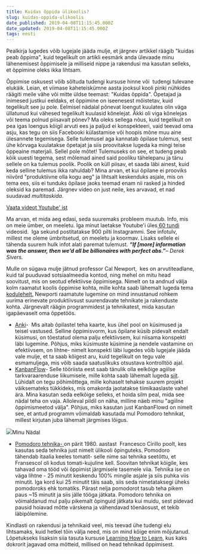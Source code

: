 ```yaml
---
title: Kuidas õppida ülikoolis?
slug: kuidas-oppida-ulikoolis
date_published: 2019-04-08T11:15:45.000Z
date_updated: 2019-04-08T11:15:45.000Z
tags: eesti
---
```


Pealkirja lugedes võib lugejale jääda mulje, et järgnev artikkel räägib "kuidas peab õppima", kuid tegelikult on artikli eesmärk anda ülevaade minu lähenemisest õppimisele ja milliseid nippe ja rakendusi ma kasutan selleks, et õppimine oleks ikka lihtsam.

Õppimise oskusest võib sõltuda tudengi kursuse hinne või  tudengi tulevane elukäik. Leian, et viimase kaheteiskümne aasta jooksul kooli pinki nühkides räägiti meile vähe või mitte üldse teemast: "Kuidas õppida". Õpetajad ja inimesed justkui eeldaks, et õppimine on iseenesest mõistetav, kuid tegelikult see ju pole. Eelmisel nädalal põnevat loengut kuulates olin väga üllatunud kui vähesed tegelikult kuulasid kõnelejat. Äkki oli viga kõnelejas või teema polnud piisavalt põnev? Ma oleks sellega nõus, kuid tegelikult on pea igas loengus kõigil arvuti ees ja paljud ei konspekteeri, vaid teevad oma asju, kas tegu on siis Facebooki külastamise või hoopis mõne muu aine ülesannete tegemisega. Selle tulemusel aga kannatab õpilase tulemus, sest ühe kõrvaga kuulatakse õpetajat ja siis proovitakse lugeda ka mingi teise õppeaine materjali. Sellel pole mõtet! Tulemuseks on see, et tudeng peab kõik uuesti tegema, sest mõlemad ained said pooliku tähelepanu ja tänu sellele on ka tulemus poolik. Poolik on küll piisav, et saada läbi ainest, kuid keda selline tulemus ikka rahuldab? Mina arvan, et kui õpilane ei prooviks niivõrd "produktiivne olla kogu aeg" ja lihtsalt keskenduks asjale, mis on tema ees, siis ei tunduks õpilase jaoks teemad enam nii rasked ja hinded oleksid ka paremad. Järgnev video on just neile, kes arvavad, et nad suudavad *multitaskida*.

[Vaata videot Youtube' ist](https://www.youtube.com/watch?v=xO_oEGHWSMU)

Ma arvan, et mida aeg edasi, seda suuremaks probleem muutub. Info, mis on meie ümber, on meeletu. Iga minut laetakse Youtube'i üles[ 60 tundi ](https://www.statista.com/statistics/259477/hours-of-video-uploaded-to-youtube-every-minute/)videosid.  Iga sekund postitatakse 900 pilti Instagrammi. See infotulv, millest me oleme ümbritsetud, on meeletu ja koormav. Lisaks sellele ei tähenda suurem hulk infot alati paremat tulemust. 
****“If [more] information was the answer, then we’d all be billionaires with perfect abs.”***– Derek Sivers.*

Mulle on sügava mulje jätnud professor Cal Newport,  kes on arvutiteadlane, kuid tal puuduvad sotsiaalmeedia kontod, ning mehel on mitu head soovitust, mis on seotud efektiivse õppimisega. Nimelt on ta andnud välja kolm raamatut koolis õppimise kohta, mille kohta saab lähemalt lugeda tema [kodulehelt.](http://calnewport.com/) Newporti raamatute lugemine on mind innustanud rohkem uurima erinevate produktiivsust suurendavate tehnikate ja rakenduste kohta. Järgnevalt räägin programmidest ja tehnikatest, mida kasutan igapäevaselt oma õppetöös.

- [Anki](https://apps.ankiweb.net/)-  Mis aitab õpilastel teha kaarte, kus ühel pool on küsimused ja teisel vastused. Selline õppimisvorm, kus õpilane küsib pidevalt endalt küsimusi, on tõestatud olema palju efektiivsem, kui niisama konspekti läbi lugemine. Põhjus, miks küsimuste küsimine ja nendele vastamine on efektiivsem, on lihtne- nimelt konspekti läbi lugedes võib lugejale jääda vale mulje, et ta saab kõigest aru, kuid tegelikult on tegu vale esmamuljega, mis võib saada saatuslikuks otsustava kontrolltöö ajal.
- [KanbanFlow](https://kanbanflow.com/)- Selle tööriista eest saab tänulik olla eelkõige agiilse tarkvaraarenduse liikumisele, mille kohta saab lähemalt lugeda [siit](http://agilemanifesto.org/iso/et/principles.html). Lühidalt on tegu põhimõttega, mille kohaselt tehakse suurem projekt väiksemateks tükkideks, mis omakorda jaotatakse tiimikaaslaste vahel ära. Mina kasutan seda eelkõige selleks, et hoida silm peal, mida see nädal teha on vaja. Alloleval pildil on näha, milline näeb minu "agiilne õppimismeetod välja". Põhjus, miks kasutan just KanbanFlowd on nimelt see, et antud programm võimaldab kasutada mul Pomodoro tehnikat, millest kirjutan juba lähemalt järgmises lõigus.

![](http://localhost:8888/wp-content/uploads/2018/09/Screen-Shot-2018-09-24-at-15.23.25.png)Minu Nädal
- [Pomodoro tehnika- ](https://en.wikipedia.org/wiki/Pomodoro_Technique) on pärit 1980. aastast  Francesco Cirillo poolt, kes kasutas seda tehnika just nimelt ülikooli õpinguteks. Pomodoro tähendab itaalia keeles tomatit- selle nime sai tehnika seetõttu, et Fransescol oli kodus tomati-kujuline kell. Soovitan tehnikat kõigile, kes tahavad oma tööd või õppimist järgmisele tasemele viia. Tehnika ise on väga lihtne - 25 minutit keskendu 100% mingile asjale ja siis puhka viis minutit. Iga kord kui 25 minutit täis saab, siis seda nimetataksegi üheks pomodoroks ehk tomatiks. Pärast nelja pomodorot tasub teha pikem paus ~15 minutit ja siis jälle tööga jätkata. Pomodoro tehnika on võimaldanud mul palju pikemalt õpinguid jätkata kui muidu, sest pidevad pausid hoiavad mõtte värskena ja vähendavad tõenäosust, et tekib läbipõlemine.

Kindlasti on rakendusi ja tehnikaid veel, mis teevad ühe tudengi elu lihtsamaks, kuid hetkel tõin välja need, mis on mind kõige enim mõjutanud. Lõpetukseks lisaksin siia tasuta kursuse [Learning How to Learn](https://www.coursera.org/learn/learning-how-to-learn), kus kaks dokrorit jagavad oma mõtteid, millised on head tehnikad õppimisest.
